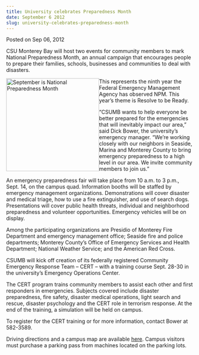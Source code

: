 ```yaml
---
title: University celebrates Preparedness Month
date: September 6 2012
slug: university-celebrates-preparedness-month
---
```





<span class="date">Posted on Sep 06, 2012    </span>
<p>CSU Monterey Bay will host two events for community members to
mark National Preparedness Month, an annual campaign that
encourages people to prepare their families, schools, businesses
and communities to deal with disasters.</p>
<p><img alt="September is National Preparedness Month" src="http://news.csumb.edu/sites/default/files/65/attachments/news/images/pledge_square.jpg" style="float:left; width:250px; height:250px">This represents the
ninth year the Federal Emergency Management Agency has observed
NPM. This year&#x2019;s theme is Resolve to be Ready.</img></p>
<p>&#x201C;CSUMB wants to help everyone be better prepared for the
emergencies that will inevitably impact our area,&#x201D; said Dick Bower,
the university&#x2019;s emergency manager. &#x201C;We&#x2019;re working closely with our
neighbors in Seaside, Marina and Monterey County to bring emergency
preparedness to a high level in our area. We invite community
members to join us.&#x201D;</p>
<p>An emergency preparedness fair will take place from 10 a.m. to 3
p.m., Sept. 14, on the campus quad. Information booths will be
staffed by emergency management organizations. Demonstrations will
cover disaster and medical triage, how to use a fire extinguisher,
and use of search dogs. Presentations will cover public health
threats, individual and neighborhood preparedness and volunteer
opportunities. Emergency vehicles will be on display.</p>
<p>Among the participating organizations are Presidio of Monterey
Fire Department and emergency management office; Seaside fire and
police departments; Monterey County&#x2019;s Office of Emergency Services
and Health Department; National Weather Service; and the American
Red Cross.</p>
<p>CSUMB will kick off creation of its federally registered
Community Emergency Response Team &#x2013; CERT &#x2013; with a training course
Sept. 28-30 in the university&#x2019;s Emergency Operations Center.</p>
<p>The CERT program trains community members to assist each other
and first responders in emergencies. Subjects covered include
disaster preparedness, fire safety, disaster medical operations,
light search and rescue, disaster psychology and the CERT role in
terrorism response. At the end of the training, a simulation will
be held on campus.</p>
<p>To register for the CERT training or for more information,
contact Bower at 582-3589.</p>
<p>Driving directions and a campus map are available <a href="http://csumb.edu/map" rel="nofollow">here</a>. Campus visitors
must purchase a parking pass from machines located on the parking
lots.</p>
<p>&#xA0;</p>
<p><br>
&#xA0;</br></p>





